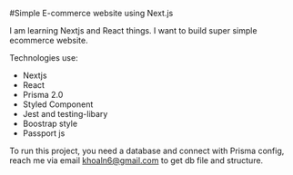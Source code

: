 #Simple E-commerce website using Next.js

I am learning Nextjs and React things. I want to build super simple ecommerce website.

Technologies use:
 * Nextjs
 * React
 * Prisma 2.0
 * Styled Component
 * Jest and testing-libary
 * Boostrap style
 * Passport js
 
To run this project, you need a database and connect with Prisma config, reach me via email khoaln6@gmail.com to get db file and structure.

 

